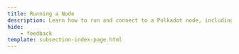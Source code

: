 ```yaml
---
title: Running a Node
description: Learn how to run and connect to a Polkadot node, including setup, configuration, and best practices for connectivity and security.
hide: 
    - feedback
template: subsection-index-page.html
---
```


